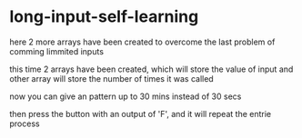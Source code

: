 # long-input-self-learning

here 2 more arrays have been created to overcome the last problem of comming limmited inputs

this time 2 arrays have been created, which will store the value of input and other array will store the number of times it was called

now you can give an pattern up to 30 mins instead of 30 secs

then press the button with an output of 'F', and it will repeat the entrie process
